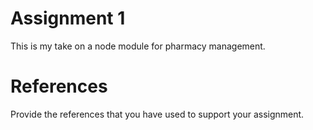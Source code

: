 # Assignment 1

This is my take on a node module for pharmacy management.

# References
Provide the references that you have used to support your assignment. 
